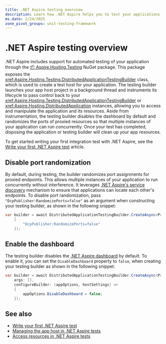 ```yaml
---
title: .NET Aspire testing overview
description: Learn how .NET Aspire helps you to test your applications.
ms.date: 2/24/2025
zone_pivot_groups: unit-testing-framework
---
```


# .NET Aspire testing overview

.NET Aspire includes support for automated testing of your application through the [📦 Aspire.Hosting.Testing](https://www.nuget.org/packages/Aspire.Hosting.Testing) NuGet package. This package exposes the <xref:Aspire.Hosting.Testing.DistributedApplicationTestingBuilder> class, which is used to create a test host for your application. The testing builder launches your app host project in a background thread and instruments its lifecycle to pass control back to your <xref:Aspire.Hosting.Testing.DistributedApplicationTestingBuilder> or <xref:Aspire.Hosting.DistributedApplication> instances, allowing you to access and manipulate the application and its resources. Aside from instrumentation, the testing builder disables the dashboard by default and randomizes the ports of proxied resources so that multiple instances of your application can run concurrently. Once your test has completed, disposing the application or testing builder will clean up your app resources.

To get started writing your first integration test with .NET Aspire, see the [Write your first .NET Aspire test](./write-your-first-test.md) article.

## Disable port randomization

By default, during testing, the builder randomizes port assignments for proxied endpoints. This allows multiple instances of your application to run concurrently without interference. It leverages [.NET Aspire's service discovery](../service-discovery/overview.md) mechanism to ensure that applications can locate each other's endpoints. To disable port randomization, pass `"DcpPublisher:RandomizePorts=false"` as an argument when constructing your testing builder, as shown in the following snippet:

```csharp
var builder = await DistributedApplicationTestingBuilder.CreateAsync<Projects.MyAppHost>(
    [
        "DcpPublisher:RandomizePorts=false"
    ]);
```

## Enable the dashboard

The testing builder disables the [.NET Aspire dashboard](../fundamentals/dashboard) by default. To enable it, you can set the `DisableDashboard` property to `false`, when creating your testing builder as shown in the following snippet:

```csharp
var builder = await DistributedApplicationTestingBuilder.CreateAsync<Projects.MyAppHost>(
    args: [],
    configureBuilder: (appOptions, hostSettings) =>
    {
        appOptions.DisableDashboard = false;
    });
```

## See also

- [Write your first .NET Aspire test](./write-your-first-test.md)
- [Managing the app host in .NET Aspire tests](./manage-app-host.md)
- [Access resources in .NET Aspire tests](./accessing-resources.md)
